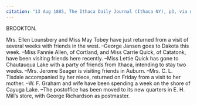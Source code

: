 ```yaml
---
citation: "13 Aug 1885, The Ithaca Daily Journal (Ithaca NY), p3, via nyshistoricnewspapers.org"
---
```

BROOKTON.

Mrs. Ellen Lounsbery and Miss May Tobey have just returned from a visit of several weeks with friends in the west. –George Jansen goes to Dakota this week. –Miss Fannie Allen, of Cortland, and Miss Carrie Quick, of Catatonk, have been visiting friends here recently. –Miss Lettie Quick has gone to Chautauqua Lake with a party of friends from Ithaca, intending to stay two weeks. –Mrs. Jerome Seager is visiting friends in Auburn. –Mrs. C. L. Tisdale accompanied by her niece, returned on Friday from a visit to her mother. –W. F. Graham and wife have been spending a week on the shore of Cayuga Lake. –The postoffice has been moved to its new quarters in E. H. Mill’s store, with George Richardson as postmaster.
